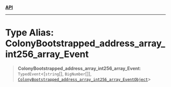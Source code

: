 [**API**](../../../README.md)

***

# Type Alias: ColonyBootstrapped\_address\_array\_int256\_array\_Event

> **ColonyBootstrapped\_address\_array\_int256\_array\_Event**: `TypedEvent`\<\[`string`[], `BigNumber`[]\], [`ColonyBootstrapped_address_array_int256_array_EventObject`](../interfaces/ColonyBootstrapped_address_array_int256_array_EventObject.md)\>
